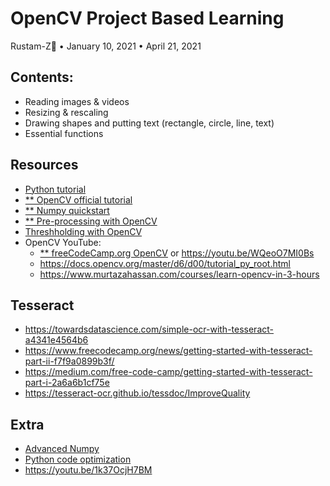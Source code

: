 # OpenCV Project Based Learning
Rustam-Z🚀 • January 10, 2021 • April 21, 2021

## Contents:
- Reading images & videos
- Resizing & rescaling
- Drawing shapes and putting text (rectangle, circle, line, text)
- Essential functions

## Resources
- [Python tutorial](https://docs.python.org/3/tutorial/)
- [** OpenCV official tutorial](https://docs.opencv.org/master/d6/d00/tutorial_py_root.html)
- [** Numpy quickstart](https://numpy.org/devdocs/user/quickstart.html)
- [** Pre-processing with OpenCV](https://docs.opencv.org/master/d2/d96/tutorial_py_table_of_contents_imgproc.html)
- [Threshholding with OpenCV](https://docs.opencv.org/master/d7/d4d/tutorial_py_thresholding.html)
- OpenCV YouTube:
    - [** freeCodeCamp.org OpenCV](https://youtu.be/oXlwWbU8l2o) or https://youtu.be/WQeoO7MI0Bs
    - https://docs.opencv.org/master/d6/d00/tutorial_py_root.html
    - https://www.murtazahassan.com/courses/learn-opencv-in-3-hours

## Tesseract
- https://towardsdatascience.com/simple-ocr-with-tesseract-a4341e4564b6
- https://www.freecodecamp.org/news/getting-started-with-tesseract-part-ii-f7f9a0899b3f/
- https://medium.com/free-code-camp/getting-started-with-tesseract-part-i-2a6a6b1cf75e
- https://tesseract-ocr.github.io/tessdoc/ImproveQuality

## Extra
- [Advanced Numpy](http://scipy-lectures.org/advanced/advanced_numpy/index.html#advanced-numpy)
- [Python code optimization](https://wiki.python.org/moin/PythonSpeed/PerformanceTips)
- https://youtu.be/1k37OcjH7BM